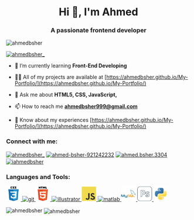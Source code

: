 <h1 align="center">Hi 👋, I'm Ahmed</h1>
<h3 align="center">A passionate frontend developer</h3>

<p align="left"> <img src="https://komarev.com/ghpvc/?username=ahmedbsher&label=Profile%20views&color=0e75b6&style=flat" alt="ahmedbsher" /> </p>

<p align="left"> <a href="https://twitter.com/ahmedbsher_" target="blank"><img src="https://img.shields.io/twitter/follow/ahmedbsher_?logo=twitter&style=for-the-badge" alt="ahmedbsher_" /></a> </p>

- 🌱 I’m currently learning **Front-End Developing**

- 👨‍💻 All of my projects are available at [https://ahmedbsher.github.io/My-Portfolio/](https://ahmedbsher.github.io/My-Portfolio/)

- 💬 Ask me about **HTML5, CSS, JavaScript,**

- 📫 How to reach me **ahmedbsher999@gmail.com**

- 📄 Know about my experiences [https://ahmedbsher.github.io/My-Portfolio/](https://ahmedbsher.github.io/My-Portfolio/)

<h3 align="left">Connect with me:</h3>
<p align="left">
<a href="https://twitter.com/ahmedbsher_" target="blank"><img align="center" src="https://raw.githubusercontent.com/rahuldkjain/github-profile-readme-generator/master/src/images/icons/Social/twitter.svg" alt="ahmedbsher_" height="30" width="40" /></a>
<a href="https://linkedin.com/in/ahmed-bsher-921242232" target="blank"><img align="center" src="https://raw.githubusercontent.com/rahuldkjain/github-profile-readme-generator/master/src/images/icons/Social/linked-in-alt.svg" alt="ahmed-bsher-921242232" height="30" width="40" /></a>
<a href="https://fb.com/ahmed.bsher.3304" target="blank"><img align="center" src="https://raw.githubusercontent.com/rahuldkjain/github-profile-readme-generator/master/src/images/icons/Social/facebook.svg" alt="ahmed.bsher.3304" height="30" width="40" /></a>
<a href="https://instagram.com/iahmedbsher" target="blank"><img align="center" src="https://raw.githubusercontent.com/rahuldkjain/github-profile-readme-generator/master/src/images/icons/Social/instagram.svg" alt="iahmedbsher" height="30" width="40" /></a>
</p>

<h3 align="left">Languages and Tools:</h3>
<p align="left"> <a href="https://www.w3schools.com/css/" target="_blank" rel="noreferrer"> <img src="https://raw.githubusercontent.com/devicons/devicon/master/icons/css3/css3-original-wordmark.svg" alt="css3" width="40" height="40"/> </a> <a href="https://git-scm.com/" target="_blank" rel="noreferrer"> <img src="https://www.vectorlogo.zone/logos/git-scm/git-scm-icon.svg" alt="git" width="40" height="40"/> </a> <a href="https://www.w3.org/html/" target="_blank" rel="noreferrer"> <img src="https://raw.githubusercontent.com/devicons/devicon/master/icons/html5/html5-original-wordmark.svg" alt="html5" width="40" height="40"/> </a> <a href="https://www.adobe.com/in/products/illustrator.html" target="_blank" rel="noreferrer"> <img src="https://www.vectorlogo.zone/logos/adobe_illustrator/adobe_illustrator-icon.svg" alt="illustrator" width="40" height="40"/> </a> <a href="https://developer.mozilla.org/en-US/docs/Web/JavaScript" target="_blank" rel="noreferrer"> <img src="https://raw.githubusercontent.com/devicons/devicon/master/icons/javascript/javascript-original.svg" alt="javascript" width="40" height="40"/> </a> <a href="https://www.mathworks.com/" target="_blank" rel="noreferrer"> <img src="https://upload.wikimedia.org/wikipedia/commons/2/21/Matlab_Logo.png" alt="matlab" width="40" height="40"/> </a> <a href="https://www.mysql.com/" target="_blank" rel="noreferrer"> <img src="https://raw.githubusercontent.com/devicons/devicon/master/icons/mysql/mysql-original-wordmark.svg" alt="mysql" width="40" height="40"/> </a> <a href="https://www.photoshop.com/en" target="_blank" rel="noreferrer"> <img src="https://raw.githubusercontent.com/devicons/devicon/master/icons/photoshop/photoshop-line.svg" alt="photoshop" width="40" height="40"/> </a> <a href="https://www.python.org" target="_blank" rel="noreferrer"> <img src="https://raw.githubusercontent.com/devicons/devicon/master/icons/python/python-original.svg" alt="python" width="40" height="40"/> </a> </p>

<p><img align="left" src="https://github-readme-stats.vercel.app/api/top-langs?username=ahmedbsher&show_icons=true&locale=en&layout=compact" alt="ahmedbsher" /></p>

<p>&nbsp;<img align="center" src="https://github-readme-stats.vercel.app/api?username=ahmedbsher&show_icons=true&locale=en" alt="ahmedbsher" /></p>
